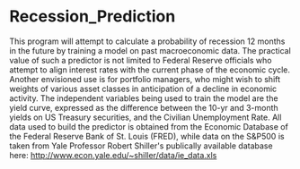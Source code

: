 # Recession_Prediction
This program will attempt to calculate a probability of recession 12 months in the future by training a model on past  macroeconomic data. 
The practical value of such a predictor is not limited to Federal Reserve officials who attempt to align interest rates with the current
phase of the economic cycle. Another envisioned use is for portfolio managers, who might wish to shift weights of various asset classes in
anticipation of a decline in economic activity. The independent variables being used to train the model are the yield curve, expressed as the difference between the 10-yr and 3-month yields on US Treasury securities, and the Civilian Unemployment Rate. All data used to build  the predictor is obtained from the Economic Database of the Federal Reserve Bank of St. Louis (FRED), while data on the S&P500 is taken from Yale Professor Robert Shiller's publically available database here: http://www.econ.yale.edu/~shiller/data/ie_data.xls

